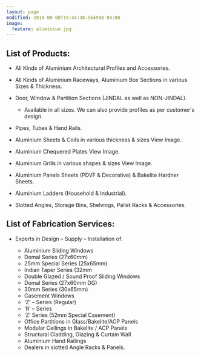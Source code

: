 ```yaml
---
layout: page
modified: 2014-08-08T19:44:38.564948-04:00
image:
  feature: aluminium.jpg
---
```

## List of Products:

+ All Kinds of Aluminium Architectural Profiles and Accessories.

+ All Kinds of Aluminium Raceways, Aluminium Box Sections in various Sizes & Thickness.

+ Door, Window & Partition Sections (JINDAL as well as NON-JINDAL).

  - Available in all sizes. We can also provide profiles as per customer's design.

+ Pipes, Tubes & Hand Rails.

+ Aluminium Sheets & Coils in various thickness & sizes View Image.

+ Aluminium Chequered Plates View Image.

+ Aluminium Grills in various shapes & sizes View Image.

+ Aluminium Panels Sheets (PDVF & Decorative) & Bakelite Hardner Sheets.

+ Aluminium Ladders (Household & Industrial).

+ Slotted Angles, Storage Bins, Shelvings, Pallet Racks & Accessories.



## List of Fabrication Services:

+ Experts in Design – Supply – Installation of:

  - Aluminium Sliding Windows
  - Domal Series (27x60mm)
  - 25mm Special Series (25x65mm)
  - Indian Taper Series (32mm
  - Double Glazed / Sound Proof Sliding Windows
  - Domal Series (27x60mm DG)
  - 30mm Series (30x65mm)
  - Casement Windows
  - ‘Z’ – Series (Regular)
  - ‘R’ – Series
  - ‘Z’ Series (52mm Special Casement)
  - Office Partitions in Glass/Bakelite/ACP Panels
  - Modular Ceilings in Bakelite / ACP Panels
  - Structural Cladding, Glazing & Curtain Wall
  - Aluminium Hand Railings
  - Dealers in slotted Angle Racks & Panels.
